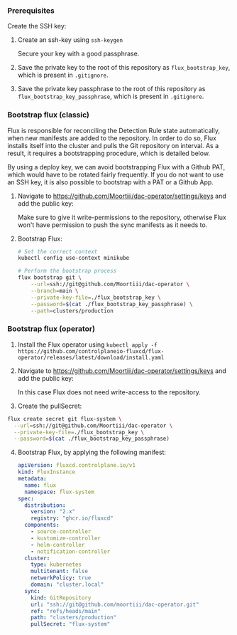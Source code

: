 ### Prerequisites

Create the SSH key:

1.  Create an ssh-key using `ssh-keygen`

    Secure your key with a good passphrase.

2.  Save the private key to the root of this repository as `flux_bootstrap_key`, which is present in `.gitignore`.

3.  Save the private key passphrase to the root of this repository as `flux_bootstrap_key_passphrase`, which is present in `.gitignore`.

### Bootstrap flux (classic)

Flux is responsible for reconciling the Detection Rule state automatically, when new manifests are added to the repository. In order to do so, Flux installs itself into the cluster and pulls the Git repository on interval. As a result, it requires a bootstrapping procedure, which is detailed below.

By using a deploy key, we can avoid bootstrapping Flux with a Github PAT, which would have to be rotated fairly frequently. If you do not want to use an SSH key, it is also possible to bootstrap with a PAT or a Github App.

1.  Navigate to https://github.com/Moortiii/dac-operator/settings/keys and add the public key:

    Make sure to give it write-permissions to the repository, otherwise Flux won't have permission to push the sync manifests as it needs to.

2.  Bootstrap Flux:

    ```bash
    # Set the correct context
    kubectl config use-context minikube

    # Perform the bootstrap process
    flux bootstrap git \
        --url=ssh://git@github.com/Moortiii/dac-operator \
        --branch=main \
        --private-key-file=./flux_bootstrap_key \
        --password=$(cat ./flux_bootstrap_key_passphrase) \
        --path=clusters/production
    ```

### Bootstrap flux (operator)

1. Install the Flux operator using `kubectl apply -f https://github.com/controlplaneio-fluxcd/flux-operator/releases/latest/download/install.yaml`

2. Navigate to https://github.com/Moortiii/dac-operator/settings/keys and add the public key:

   In this case Flux does not need write-access to the repository.

3. Create the pullSecret:

```bash
flux create secret git flux-system \
  --url=ssh://git@github.com/Moortiii/dac-operator \
  --private-key-file=./flux_bootstrap_key \
  --password=$(cat ./flux_bootstrap_key_passphrase)
```

4. Bootstrap Flux, by applying the following manifest:

   ```yaml
   apiVersion: fluxcd.controlplane.io/v1
   kind: FluxInstance
   metadata:
     name: flux
     namespace: flux-system
   spec:
     distribution:
       version: "2.x"
       registry: "ghcr.io/fluxcd"
     components:
       - source-controller
       - kustomize-controller
       - helm-controller
       - notification-controller
     cluster:
       type: kubernetes
       multitenant: false
       networkPolicy: true
       domain: "cluster.local"
     sync:
       kind: GitRepository
       url: "ssh://git@github.com/moortiii/dac-operator.git"
       ref: "refs/heads/main"
       path: "clusters/production"
       pullSecret: "flux-system"
   ```

